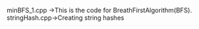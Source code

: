 minBFS_1.cpp ->This is the code for BreathFirstAlgorithm(BFS).
stringHash.cpp->Creating string hashes

